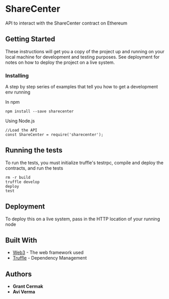 # ShareCenter

API to interact with the ShareCenter contract on Ethereum

## Getting Started

These instructions will get you a copy of the project up and running on your local machine for development and testing purposes. See deployment for notes on how to deploy the project on a live system.


### Installing

A step by step series of examples that tell you how to get a development env running

In npm

```
npm install --save sharecenter
```

Using Node.js

```
//Load the API
const ShareCenter = require('sharecenter');
```


## Running the tests

To run the tests, you must initialize truffle's testrpc, compile and deploy the contracts, and run the tests

```
rm -r build
truffle develop
deploy
test
```


## Deployment

To deploy this on a live system, pass in the HTTP location of your running node

## Built With

* [Web3](https://github.com/ethereum/web3.js/) - The web framework used
* [Truffle](https://truffleframework.com/) - Dependency Management


## Authors

* **Grant Cermak**
* **Avi Verma**
